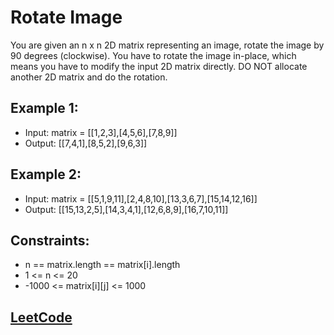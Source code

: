 # Rotate Image

You are given an n x n 2D matrix representing an image, rotate the image by 90 degrees (clockwise). You have to rotate the image in-place, which means you have to modify the input 2D matrix directly. DO NOT allocate another 2D matrix and do the rotation.

## Example 1:

- Input: matrix = [[1,2,3],[4,5,6],[7,8,9]]
- Output: [[7,4,1],[8,5,2],[9,6,3]]

## Example 2:

- Input: matrix = [[5,1,9,11],[2,4,8,10],[13,3,6,7],[15,14,12,16]]
- Output: [[15,13,2,5],[14,3,4,1],[12,6,8,9],[16,7,10,11]]

## Constraints:

- n == matrix.length == matrix[i].length
- 1 <= n <= 20
- -1000 <= matrix[i][j] <= 1000


## [ LeetCode ](https://leetcode.com/problems/rotate-image/description/)
